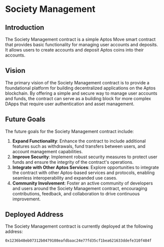 # Society Management

## Introduction
The Society Management contract is a simple Aptos Move smart contract that provides basic functionality for managing user accounts and deposits. It allows users to create accounts and deposit Aptos coins into their accounts.

## Vision
The primary vision of the Society Management contract is to provide a foundational platform for building decentralized applications on the Aptos blockchain. By offering a simple and secure way to manage user accounts and funds, the contract can serve as a building block for more complex DApps that require user authentication and asset management.

## Future Goals
The future goals for the Society Management contract include:

1. **Expand Functionality**: Enhance the contract to include additional features such as withdrawals, fund transfers between users, and account management capabilities.
2. **Improve Security**: Implement robust security measures to protect user funds and ensure the integrity of the contract's operations.
3. **Integrate with Other Aptos Services**: Explore opportunities to integrate the contract with other Aptos-based services and protocols, enabling seamless interoperability and expanded use cases.
4. **Community Involvement**: Foster an active community of developers and users around the Society Management contract, encouraging contributions, feedback, and collaboration to drive continuous improvement.

## Deployed Address
The Society Management contract is currently deployed at the following address:

```
0x1236b48eb07312b0479108eafdbaac24e77fd35cf1bea621633ddefe310f484f
```